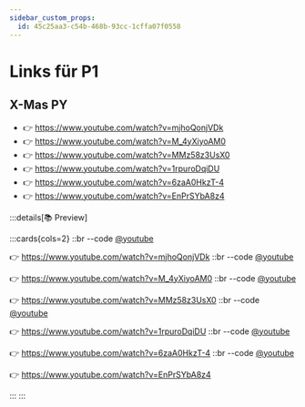 ```yaml
---
sidebar_custom_props:
  id: 45c25aa3-c54b-468b-93cc-1cffa07f0558
---
```

# Links für P1

## X-Mas PY

- 👉 https://www.youtube.com/watch?v=mjhoQonjVDk
- 👉 https://www.youtube.com/watch?v=M_4yXiyoAM0
- 👉 https://www.youtube.com/watch?v=MMz58z3UsX0
- 👉 https://www.youtube.com/watch?v=1rpuroDqiDU
- 👉 https://www.youtube.com/watch?v=6zaA0HkzT-4
- 👉 https://www.youtube.com/watch?v=EnPrSYbA8z4

:::details[📚 Preview]

:::cards{cols=2}
::br --code
[@youtube](https://www.youtube-nocookie.com/embed/mjhoQonjVDk)

👉 https://www.youtube.com/watch?v=mjhoQonjVDk
::br --code
[@youtube](https://www.youtube-nocookie.com/embed/M_4yXiyoAM0)

👉 https://www.youtube.com/watch?v=M_4yXiyoAM0
::br --code
[@youtube](https://www.youtube-nocookie.com/embed/MMz58z3UsX0)

👉 https://www.youtube.com/watch?v=MMz58z3UsX0
::br --code
[@youtube](https://www.youtube-nocookie.com/embed/1rpuroDqiDU)

👉 https://www.youtube.com/watch?v=1rpuroDqiDU
::br --code
[@youtube](https://www.youtube-nocookie.com/embed/6zaA0HkzT-4)

👉 https://www.youtube.com/watch?v=6zaA0HkzT-4
::br --code
[@youtube](https://www.youtube-nocookie.com/embed/EnPrSYbA8z4)

👉 https://www.youtube.com/watch?v=EnPrSYbA8z4

:::
:::